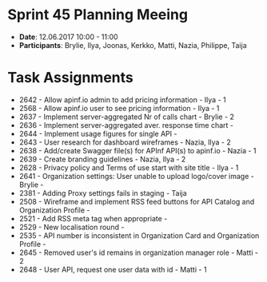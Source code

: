 # Sprint 45 Planning Meeing
* **Date**: 12.06.2017 10:00 - 11:00
* **Participants**: Brylie, Ilya, Joonas, Kerkko, Matti, Nazia, Philippe, Taija

# Task Assignments
* 2642 - Allow apinf.io admin to add pricing information - Ilya - 1
* 2568 - Allow apinf.io user to see pricing information - Ilya - 1
* 2637 - Implement server-aggregated Nr of calls chart - Brylie - 2
* 2636 - Implement server-aggregated aver. response time chart -
* 2644 - Implement usage figures for single API - 
* 2643 - User research for dashboard wireframes - Nazia, Ilya - 2
* 2638 - Add/create Swagger file(s) for APInf API(s) to apinf.io - Nazia - 1
* 2639 - Create branding guidelines - Nazia, Ilya - 2
* 2628 - Privacy policy and Terms of use start with site title - Ilya - 1
* 2641 - Organization settings: User unable to upload logo/cover image - Brylie - 
* 2381 - Adding Proxy settings fails in staging - Taija
* 2508 - Wireframe and implement RSS feed buttons for API Catalog and Organization Profile -
* 2521 - Add RSS meta tag when appropriate -
* 2529 - New localisation round -
* 2535 - API number is inconsistent in Organization Card and Organization Profile -
* 2645 - Removed user's id remains in organization manager role - Matti - 2
* 2648 - User API, request one user data with id - Matti - 1

